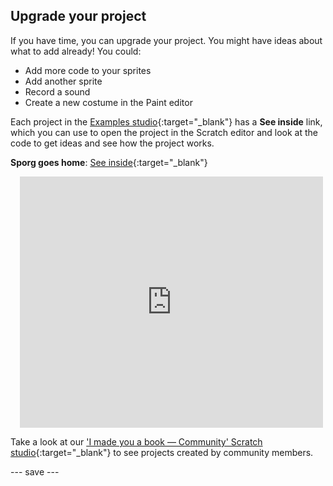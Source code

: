 ## Upgrade your project

If you have time, you can upgrade your project. You might have ideas about what to add already! You could:
- Add more code to your sprites
- Add another sprite
- Record a sound 
- Create a new costume in the Paint editor

Each project in the [Examples studio](https://scratch.mit.edu/studios/29082370){:target="_blank"} has a **See inside** link, which you can use to open the project in the Scratch editor and look at the code to get ideas and see how the project works.

**Sporg goes home**: [See inside](https://scratch.mit.edu/projects/499498152/editor){:target="_blank"}
<div class="scratch-preview" style="margin-left: 15px;">
  <iframe allowtransparency="true" width="485" height="402" src="https://scratch.mit.edu/projects/embed/499498152/?autostart=false" frameborder="0"></iframe>
</div>

Take a look at our ['I made you a book — Community' Scratch studio](https://scratch.mit.edu/studios/29092393/){:target="_blank"} to see projects created by community members.

--- save ---


